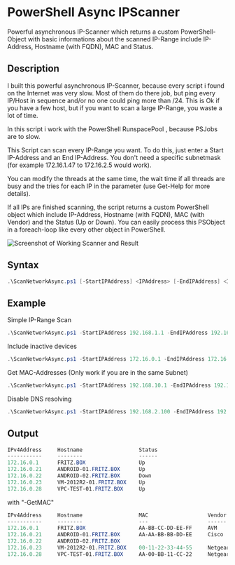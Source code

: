 # PowerShell Async IPScanner

Powerful asynchronous IP-Scanner which returns a custom PowerShell-Object with basic informations about the scanned IP-Range include IP-Address, Hostname (with FQDN), MAC and Status.

## Description

I built this powerful asynchronous IP-Scanner, because every script i found on the Internet was very slow. Most of them do there job, but ping every IP/Host in sequence and/or no one could ping more than /24. This is Ok if you have a few host, but if you want to scan a large IP-Range, you waste a lot of time.

In this script i work with the PowerShell RunspacePool , because PSJobs are to slow. 

This Script can scan every IP-Range you want. To do this, just enter a Start IP-Address and an End IP-Address. You don't need a specific subnetmask (for example 172.16.1.47 to 172.16.2.5 would work).

You can modify the threads at the same time, the wait time if all threads are busy and the tries for each IP in the parameter (use Get-Help for more details).
  
If all IPs are finished scanning, the script returns a custom PowerShell object which include IP-Address, Hostname (with FQDN), MAC (with Vendor) and the Status (Up or Down). You can easily process this PSObject in a foreach-loop like every other object in PowerShell.

![Screenshot of Working Scanner and Result](https://github.com/BornToBeRoot/PowerShell_Async-IPScanner/blob/master/Images/Working_and_Result.png?raw=true)

## Syntax

```powershell
.\ScanNetworkAsync.ps1 [-StartIPAddress] <IPAddress> [-EndIPAddress] <IPAddress> [[-Threads] <Int32>] [[-Tries] <Int32>] [[-IncludeInactive]] [[-ResolveDNS]] [[-GetMAC]] [[-UpdateListFromIEEE] [<CommonParameters>] 
```

## Example

Simple IP-Range Scan
```powershell
.\ScanNetworkAsync.ps1 -StartIPAddress 192.168.1.1 -EndIPAddress 192.168.1.200 
```

Include inactive devices
```powershell 
.\ScanNetworkAsync.ps1 -StartIPAddress 172.16.0.1 -EndIPAddress 172.16.1.254 -IncludeInactive
```

Get MAC-Addresses (Only work if you are in the same Subnet)
```powershell
.\ScanNetworkAsync.ps1 -StartIPAddress 192.168.10.1 -EndIPAddress 192.168.10.25 -GetMAC
```

Disable DNS resolving
```powershell
.\ScanNetworkAsync.ps1 -StartIPAddress 192.168.2.100 -EndIPAddress 192.168.2.254 -ResolveDNS:$false
```

## Output

```powershell
IPv4Address     Hostname                  Status
-----------     --------                  ------
172.16.0.1      FRITZ.BOX                 Up
172.16.0.21     ANDROID-01.FRITZ.BOX      Up
172.16.0.22     ANDROID-02.FRITZ.BOX      Down
172.16.0.23     VM-2012R2-01.FRITZ.BOX    Up
172.16.0.28     VPC-TEST-01.FRITZ.BOX     Up
 ```
with "-GetMAC"

```powershell
IPv4Address     Hostname                  MAC                   Vendor     Status
-----------     --------                  ---                   ------     ------
172.16.0.1      FRITZ.BOX                 AA-BB-CC-DD-EE-FF     AVM        Up
172.16.0.21     ANDROID-01.FRITZ.BOX      AA-AA-BB-BB-DD-EE     Cisco      Up
172.16.0.22     ANDROID-02.FRITZ.BOX                                       Down
172.16.0.23     VM-2012R2-01.FRITZ.BOX    00-11-22-33-44-55     Netgear    Up
172.16.0.28     VPC-TEST-01.FRITZ.BOX     AA-00-BB-11-CC-22     Netgear    Up
```
